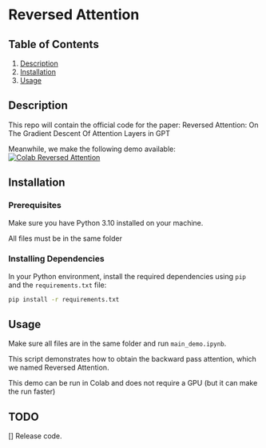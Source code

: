 # Reversed Attention

## Table of Contents
1. [Description](#description)
2. [Installation](#installation)
3. [Usage](#usage)

## Description
This repo will contain the official code for the paper: Reversed Attention: On The Gradient Descent Of Attention Layers in GPT

Meanwhile, we make the following demo available: [![Colab Reversed Attention](https://colab.research.google.com/assets/colab-badge.svg)](https://colab.research.google.com/drive/13HDQ6o-TN7PcKCk4DlKgQ9O6jEeHbUW0?usp=sharing)


## Installation

### Prerequisites
Make sure you have Python 3.10 installed on your machine.

All files must be in the same folder

### Installing Dependencies
In your Python environment, install the required dependencies using `pip` and the `requirements.txt` file:

```sh
pip install -r requirements.txt
```

## Usage

Make sure all files are in the same folder and run `main_demo.ipynb`.

This script demonstrates how to obtain the backward pass attention, which we named Reversed Attention.

This demo can be run in Colab and does not require a GPU (but it can make the run faster)


## TODO

[] Release code.


